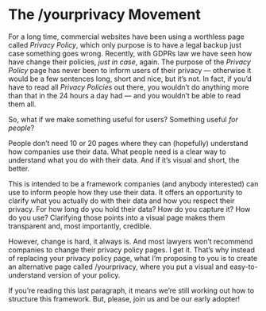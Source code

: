 # The /yourprivacy Movement

<p>For a long time, commercial websites have been using a worthless page called <em>Privacy Policy</em>, which only purpose is to have a legal backup just case something goes wrong. Recently, with GDPRs law we have seen how have change their policies, <em>just in case</em>, again. The purpose of the <em>Privacy Policy </em>page has never been to inform users of their privacy &mdash; otherwise it would be a few sentences long, short and nice, but it&rsquo;s not. In fact, if you&rsquo;d have to read all <em>Privacy Policies</em> out there, you wouldn&rsquo;t do anything more than that in the 24 hours a day had &mdash; and you wouldn&rsquo;t be able to read them all.</p>
<p>So, what if we make something useful for users? Something useful <em>for people</em>?</p>
<p>People don&rsquo;t need 10 or 20 pages where they can (hopefully) understand how companies use their data. What people need is a clear way to understand what you do with their data. And if it&rsquo;s visual and short, the better.</p>
<p>This is intended to be a framework companies (and anybody interested) can use to inform people how they use their data. It offers an opportunity to clarify what you actually do with their data and how you respect their privacy. For how long do you hold their data? How do you capture it? How do you use? Clarifying those points into a visual page makes them transparent and, most importantly, credible.</p>
<p>However, change is hard, it always is. And most lawyers won&rsquo;t recommend companies to change their privacy policy pages. I get it. That&rsquo;s why instead of replacing your privacy policy page, what I&rsquo;m proposing to you is to create an alternative page called /yourprivacy, where you put a visual and easy-to-understand version of your policy.</p>
<p>If you&rsquo;re reading this last paragraph, it means we&rsquo;re still working out how to structure this framework. But, please, join us and be our early adopter!</p>
